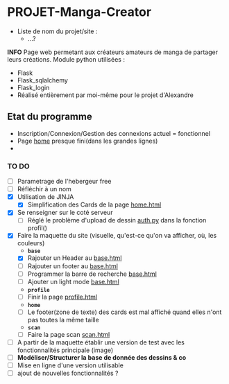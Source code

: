 # PROJET-Manga-Creator

- Liste de nom du projet/site :
  - ...?

**INFO**
Page web permetant aux créateurs amateurs de manga de partager leurs créations.
Module python utilisées :

- Flask
- Flask_sqlalchemy
- Flask_login
- Réalisé entièrement par moi-même pour le projet d'Alexandre

## Etat du programme

- Inscription/Connexion/Gestion des connexions actuel = fonctionnel
- Page [home](https://github.com/Kyosse/Projet-H/blob/main/website/templates/home.html) presque fini(dans les grandes lignes)
-

### TO DO

- [ ] Parametrage de l'hebergeur free
- [ ] Réfléchir à un nom
- [x] Utilisation de JINJA
  - [x] Simplification des Cards de la page [home.html](https://github.com/Kyosse/Projet-H/blob/main/website/templates/home.html)
- [x] Se renseigner sur le coté serveur
  - [ ] Réglé le problème d'upload de dessin [auth.py](https://github.com/Kyosse/Projet-H/tree/main/website/auth.py) dans la fonction profil()
- [x] Faire la maquette du site (visuelle, qu'est-ce qu'on va afficher, où, les couleurs)
  - **`base`**
  - [x] Rajouter un Header au [base.html](https://github.com/Kyosse/Projet-H/blob/main/website/templates/base.html)
  - [ ] Rajouter un footer au [base.html](https://github.com/Kyosse/Projet-H/blob/main/website/templates/base.html)
  - [ ] Programmer la barre de recherche [base.html](https://github.com/Kyosse/Projet-H/blob/main/website/templates/base.html)
  - [ ] Ajouter un light mode [base.html](https://github.com/Kyosse/Projet-H/blob/main/website/templates/base.html)
  - **`profile`**
  - [ ] Finir la page [profile.html](https://github.com/Kyosse/Projet-H/blob/main/website/templates/profile.html)
  - **`home`**
  - [ ] Le footer(zone de texte) des cards est mal affiché quand elles n'ont pas toutes la même taille
  - **`scan`**
  - [ ] Faire la page scan [scan.html](https://github.com/Kyosse/Projet-H/tree/main/website/scan.html)
- [ ] A partir de la maquette établir une version de test avec les fonctionnalités principale (image)
- [ ] **Modéliser/Structurer la base de donnée des dessins & co**
- [ ] Mise en ligne d'une version utilisable
- [ ] ajout de nouvelles fonctionnalités ?
